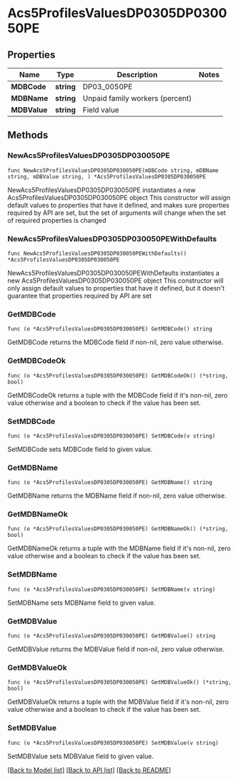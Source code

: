# Acs5ProfilesValuesDP0305DP030050PE

## Properties

Name | Type | Description | Notes
------------ | ------------- | ------------- | -------------
**MDBCode** | **string** | DP03_0050PE | 
**MDBName** | **string** | Unpaid family workers (percent) | 
**MDBValue** | **string** | Field value | 

## Methods

### NewAcs5ProfilesValuesDP0305DP030050PE

`func NewAcs5ProfilesValuesDP0305DP030050PE(mDBCode string, mDBName string, mDBValue string, ) *Acs5ProfilesValuesDP0305DP030050PE`

NewAcs5ProfilesValuesDP0305DP030050PE instantiates a new Acs5ProfilesValuesDP0305DP030050PE object
This constructor will assign default values to properties that have it defined,
and makes sure properties required by API are set, but the set of arguments
will change when the set of required properties is changed

### NewAcs5ProfilesValuesDP0305DP030050PEWithDefaults

`func NewAcs5ProfilesValuesDP0305DP030050PEWithDefaults() *Acs5ProfilesValuesDP0305DP030050PE`

NewAcs5ProfilesValuesDP0305DP030050PEWithDefaults instantiates a new Acs5ProfilesValuesDP0305DP030050PE object
This constructor will only assign default values to properties that have it defined,
but it doesn't guarantee that properties required by API are set

### GetMDBCode

`func (o *Acs5ProfilesValuesDP0305DP030050PE) GetMDBCode() string`

GetMDBCode returns the MDBCode field if non-nil, zero value otherwise.

### GetMDBCodeOk

`func (o *Acs5ProfilesValuesDP0305DP030050PE) GetMDBCodeOk() (*string, bool)`

GetMDBCodeOk returns a tuple with the MDBCode field if it's non-nil, zero value otherwise
and a boolean to check if the value has been set.

### SetMDBCode

`func (o *Acs5ProfilesValuesDP0305DP030050PE) SetMDBCode(v string)`

SetMDBCode sets MDBCode field to given value.


### GetMDBName

`func (o *Acs5ProfilesValuesDP0305DP030050PE) GetMDBName() string`

GetMDBName returns the MDBName field if non-nil, zero value otherwise.

### GetMDBNameOk

`func (o *Acs5ProfilesValuesDP0305DP030050PE) GetMDBNameOk() (*string, bool)`

GetMDBNameOk returns a tuple with the MDBName field if it's non-nil, zero value otherwise
and a boolean to check if the value has been set.

### SetMDBName

`func (o *Acs5ProfilesValuesDP0305DP030050PE) SetMDBName(v string)`

SetMDBName sets MDBName field to given value.


### GetMDBValue

`func (o *Acs5ProfilesValuesDP0305DP030050PE) GetMDBValue() string`

GetMDBValue returns the MDBValue field if non-nil, zero value otherwise.

### GetMDBValueOk

`func (o *Acs5ProfilesValuesDP0305DP030050PE) GetMDBValueOk() (*string, bool)`

GetMDBValueOk returns a tuple with the MDBValue field if it's non-nil, zero value otherwise
and a boolean to check if the value has been set.

### SetMDBValue

`func (o *Acs5ProfilesValuesDP0305DP030050PE) SetMDBValue(v string)`

SetMDBValue sets MDBValue field to given value.



[[Back to Model list]](../README.md#documentation-for-models) [[Back to API list]](../README.md#documentation-for-api-endpoints) [[Back to README]](../README.md)


